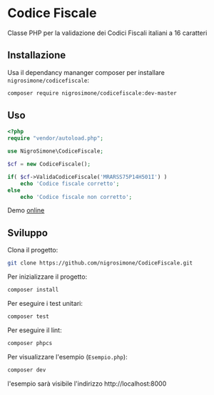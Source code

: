 Codice Fiscale
=============

Classe PHP per la validazione dei Codici Fiscali italiani a 16 caratteri

## Installazione
Usa il dependancy mananger composer per installare `nigrosimone/codicefiscale`:
```bash
composer require nigrosimone/codicefiscale:dev-master
```

## Uso

```php
<?php
require "vendor/autoload.php";

use NigroSimone\CodiceFiscale;

$cf = new CodiceFiscale();

if( $cf->ValidaCodiceFiscale('MRARSS75P14H501I') )
    echo 'Codice fiscale corretto';
else
    echo 'Codice fiscale non corretto';
```

Demo [online](https://phpsandbox.io/e/x/h1r2e)

## Sviluppo

Clona il progetto:
```bash
git clone https://github.com/nigrosimone/CodiceFiscale.git
```

Per inizializzare il progetto:
```bash
composer install
```

Per eseguire i test unitari:
```bash
composer test
```

Per eseguire il lint:
```bash
composer phpcs
```

Per visualizzare l'esempio (`Esempio.php`):
```bash
composer dev
```
l'esempio sarà visibile l'indirizzo http://localhost:8000
